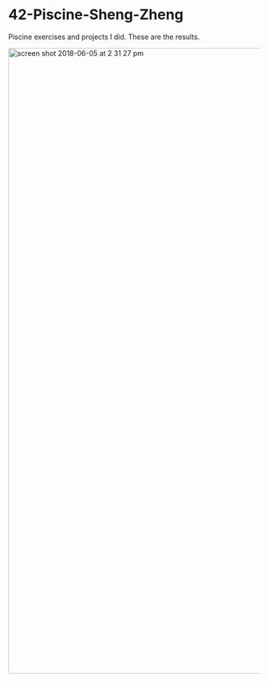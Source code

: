 # 42-Piscine-Sheng-Zheng
Piscine exercises and projects I did. These are the results.

<img width="1255" alt="screen shot 2018-06-05 at 2 31 27 pm" src="https://user-images.githubusercontent.com/10473118/41004295-3c1aa2ea-68ce-11e8-943f-a7f4dcffe497.png">
